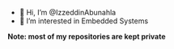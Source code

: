 - 👋 Hi, I’m @IzzeddinAbunahla
- 👀 I’m interested in Embedded Systems

**Note: most of my repositories are kept private**
<!---
IzzeddinAbunahla/IzzeddinAbunahla is a ✨ special ✨ repository because its `README.md` (this file) appears on your GitHub profile.
You can click the Preview link to take a look at your changes.
--->
